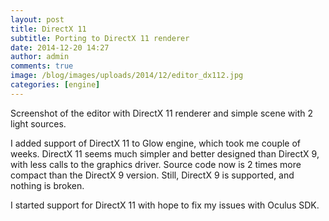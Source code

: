 ```yaml
---
layout: post
title: DirectX 11
subtitle: Porting to DirectX 11 renderer
date: 2014-12-20 14:27
author: admin
comments: true
image: /blog/images/uploads/2014/12/editor_dx112.jpg
categories: [engine]
---
```

Screenshot of the editor with DirectX 11 renderer and simple scene with 2 light sources.

I added support of DirectX 11 to Glow engine, which took me couple of weeks. DirectX 11 seems much simpler and better designed than DirectX 9, with less calls to the graphics driver. Source code now is 2 times more compact than the DirectX 9 version. Still, DirectX 9 is supported, and nothing is broken.

I started support for DirectX 11 with hope to fix my issues with Oculus SDK.

